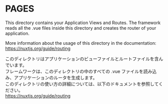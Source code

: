 # PAGES

This directory contains your Application Views and Routes.
The framework reads all the .vue files inside this directory and creates the router of your application.

More information about the usage of this directory in the documentation:
https://nuxtjs.org/guide/routing

このディレクトリはアプリケーションのビューファイルとルートファイルを含んでいます。  
フレームワークは、このディレクトリの中のすべての .vue ファイルを読み込み、アプリケーションのルータを生成します。  
このディレクトリの使い方の詳細については、以下のドキュメントを参照してください。  
https://nuxtjs.org/guide/routing

